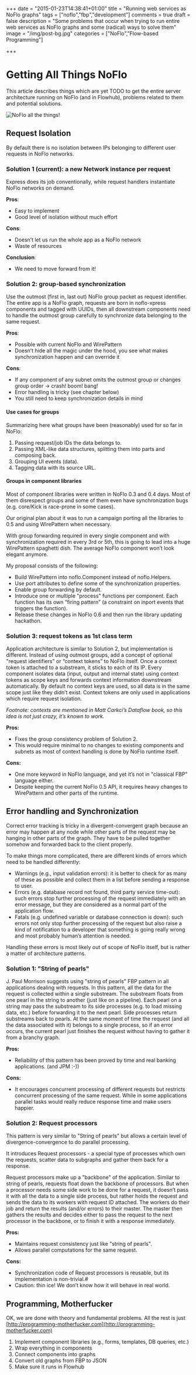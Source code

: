 +++
date = "2015-01-23T14:38:41+01:00"
title = "Running web services as NoFlo graphs"
tags = ["noflo","fbp","development"]
comments = true
draft = false
description = "Some problems that occur when trying to run entire web services as NoFlo graphs and some (radical) ways to solve them"
image = "/img/post-bg.jpg"
categories = ["NoFlo","Flow-based Programming"]

+++

# Getting All Things NoFlo

This article describes things which are yet TODO to get the entire server architecture running on NoFlo (and in Flowhub), problems related to them and potential solutions.

![NoFlo all the things!](/img/post/noflo_all_the_things.png)

## Request Isolation

By default there is no isolation between IPs belonging to different user requests in NoFlo networks.

### Solution 1 (current): a new Network instance per request

Express does its job conventionally, while request handlers instantiate NoFlo networks on demand.

**Pros**:

* Easy to implement
* Good level of isolation without much effort

**Cons**:

* Doesn’t let us run the whole app as a NoFlo network
* Waste of resources

**Conclusion**:

* We need to move forward from it!

### Solution 2: group-based synchronization

Use the outmost (first in, last out) NoFlo group packet as request identifier. The entire app is a NoFlo graph, requests are born in noflo-xpress components and tagged with UUIDs, then all downstream components need to handle the outmost group carefully to synchronize data belonging to the same request.

**Pros**:

* Possible with current NoFlo and WirePattern
* Doesn’t hide all the magic under the hood, you see what makes synchronization happen and can override it

**Cons**:

* If any component of any subnet omits the outmost group or changes group order -> crash! boom! bang!
* Error handling is tricky (see chapter below)
* You still need to keep synchronization details in mind

#### Use cases for groups

Summarizing here what groups have been (reasonably) used for so far in NoFlo:

1. Passing request/job IDs the data belongs to.
2. Passing XML-like data structures, splitting them into parts and composing back.
3. Grouping UI events (<graph><event>data</event></graph>).
4. Tagging data with its source URL.

#### Groups in component libraries

Most of component libraries were written in NoFlo 0.3 and 0.4 days. Most of them disrespect groups and some of them even have synchronization bugs (e.g. core/Kick is race-prone in some cases).

Our original plan about it was to run a campaign porting all the libraries to 0.5 and using WirePattern when necessary.

With group forwarding required in every single component and with synchronization required in every 3rd or 5th, this is going to lead into a huge WirePattern spaghetti dish. The average NoFlo component won’t look elegant anymore.

My proposal consists of the following:

* Build WirePattern into noflo.Component instead of noflo.Helpers.
* Use port attributes to define some of the synchronization properties.
* Enable group forwarding by default.
* Introduce one or multiple "process" functions per component. Each function has its own “firing pattern” (a constraint on inport events that triggers the function).
* Release these changes in NoFlo 0.6 and then run the library updating hackathon.

### Solution 3: request tokens as 1st class term

Application architecture is similar to Solution 2, but implementation is different. Instead of using outmost groups, add a concept of optional "request identifiers" or “context tokens” to NoFlo itself. Once a context token is attached to a substream, it sticks to each of its IP. Every component isolates data (input, output and internal state) using context tokens as scope keys and forwards context information downstream automatically. By default no context keys are used, so all data is in the same scope just like they didn’t exist. Context tokens are only used in applications which require request isolation.

*Footnote: contexts are mentioned in Matt Carkci’s Dataflow book, so this idea is not just crazy, it’s known to work.*

**Pros:**

* Fixes the group consistency problem of Solution 2.
* This would require minimal to no changes to existing components and subnets as most of context handling is done by NoFlo runtime itself.

**Cons:**

* One more keyword in NoFlo language, and yet it’s not in "classical FBP" language either.
* Despite keeping the current NoFlo 0.5 API, it requires heavy changes to WirePattern and other parts of the runtime.

## Error handling and Synchronization

Correct error tracking is tricky in a divergent-convergent graph because an error may happen at any node while other parts of the request may be hanging in other parts of the graph. They have to be pulled together somehow and forwarded back to the client properly.

To make things more complicated, there are different kinds of errors which need to be handled differently:

* Warnings (e.g., input validation errors): it is better to check for as many of these as possible and collect them in a list before sending a response to user.
* Errors (e.g. database record not found, third party service time-out): such errors stop further processing of the request immediately with an error message, but they are considered as a normal part of the application flow.
* Fatals (e.g. undefined variable or database connection is down): such errors not only stop further processing of the request but also raise a kind of notification to a developer that something is going really wrong and most probably human’s attention is needed.

Handling these errors is most likely out of scope of NoFlo itself, but is rather a matter of architecture patterns.

### Solution 1: "String of pearls"

J. Paul Morrison suggests using "string of pearls" FBP pattern in all applications dealing with requests. In this pattern, all the data for the request is collected within a single substream. The substream floats from one pearl in the string to another (just like on a pipeline). Each pearl on a string may pass the substream to its side processes (e.g. to load missing data, etc.) before forwarding it to the next pearl. Side processes return substreams back to pearls. At the same moment of time the request (and all the data associated with it) belongs to a single process, so if an error occurs, the current pearl just finishes the request without having to gather it from a branchy graph.

**Pros:**

* Reliability of this pattern has been proved by time and real banking applications. (and JPM :-))

**Cons:**

* It encourages concurrent processing of different requests but restricts concurrent processing of the same request. While in some applications parallel tasks would really reduce response time and make users happier.

### Solution 2: Request processors

This pattern is very similar to "String of pearls" but allows a certain level of divergence-convergence to do parallel processing.

It introduces Request processors - a special type of processes which own the requests, scatter data to subgraphs and gather them back for a response.

Request processors make up a "backbone" of the application. Similar to string of pearls, requests float down the backbone of processors. But when a processor needs some side work to be done for a request, it doesn’t pass it with all the data to a single side process, but rather holds the request and sends the data to its workers with request ID attached. The workers do their job and return the results (and/or errors) to their master. The master then gathers the results and decides either to pass the request to the next processor in the backbone, or to finish it with a response immediately.

**Pros:**

* Maintains request consistency just like "string of pearls".
* Allows parallel computations for the same request.

**Cons:**

* Synchronization code of Request processors is reusable, but its implementation is non-trivial.#
* Caution: thin ice! We don’t know how it will behave in real world.

## Programming, Motherfucker

OK, we are done with theory and fundamental problems. All the rest is just [http://programming-motherfucker.com](http://programming-motherfucker.com)

1. Implement component libraries (e.g., forms, templates, DB queries, etc.)
2. Wrap everything in components
3. Connect components into graphs
4. Convert old graphs from FBP to JSON
5. Make sure it runs in Flowhub
